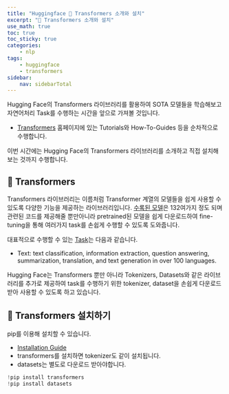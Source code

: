 ```yaml
---
title: "Huggingface 🤗 Transformers 소개와 설치"
excerpt: "🤗 Transformers 소개와 설치"
use_math: true
toc: true
toc_sticky: true
categories:
    - nlp
tags:
    - huggingface
    - transformers
sidebar:
    nav: sidebarTotal
---
```


Hugging Face의 Transformers 라이브러리를 활용하여 SOTA 모델들을 학습해보고 자연어처리 Task를 수행하는 시간을 앞으로 가져볼 것입니다.

* [Transformers](https://huggingface.co/docs/transformers/index) 홈페이지에 있는 Tutorials와 How-To-Guides 등을 순차적으로 수행합니다.


이번 시간에는 Hugging Face의 Transformers 라이브러리를 소개하고 직접 설치해보는 것까지 수행합니다.

## 🤗 Transformers

Transformers 라이브러리는 이름처럼 Transformer 계열의 모델들을 쉽게 사용할 수 있도록 다양한 기능을 제공하는 라이브러리입니다.
[수록된 모델](https://huggingface.co/docs/transformers/index#supported-models)은 132여가지 정도 되며 관련된 코드를 제공해줄 뿐만아니라 pretrained된 모델을 쉽게 다운로드하여 fine-tuning을 통해 여러가지 task를 손쉽게 수행할 수 있도록 도와줍니다.

대표적으로 수행할 수 있는 [Task](https://huggingface.co/docs/transformers/index#transformers)는 다음과 같습니다.
* Text:  text classification, information extraction, question answering, summarization, translation, and text generation in over 100 languages.

Hugging Face는 Transformers 뿐만 아니라 Tokenizers, Datasets와 같은 라이브러리를 추가로 제공하여 task를 수행하기 위한 tokenizer, dataset을 손쉽게 다운로드 받아 사용할 수 있도록 하고 있습니다.

## 🤗 Transformers 설치하기

pip를 이용해 설치할 수 있습니다.
* [Installation Guide](https://huggingface.co/docs/transformers/installation)
* transformers를 설치하면 tokenizer도 같이 설치됩니다.
* datasets는 별도로 다운로드 받아야합니다.



```python
!pip install transformers
!pip install datasets
```

